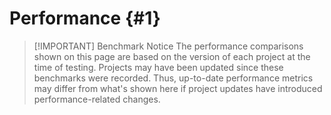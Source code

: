 # Performance {#1}

> [!IMPORTANT] Benchmark Notice
> The performance comparisons shown on this page are based on the version of each project at the time of testing. Projects may have been updated since these benchmarks were recorded. Thus, up-to-date performance metrics may differ from what's shown here if project updates have introduced performance-related changes.